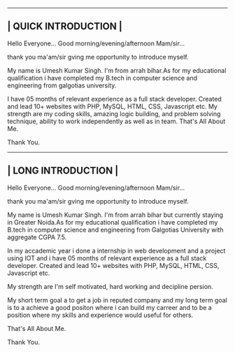 -----------------------------------------------------------------------------------------------------------
|                                           QUICK  INTRODUCTION                                           |
-----------------------------------------------------------------------------------------------------------
Hello Everyone...
Good morning/evening/afternoon Mam/sir...

thank you ma'am/sir gving me opportunity to introduce myself.

My name is Umesh Kumar Singh. I'm from arrah bihar.As for my educational qualification  i have completed my B.tech in computer science and engineering from galgotias university.

I have 05 months of relevant experience as a full stack developer. Created and lead 10+ websites with 
PHP, MySQL, HTML, CSS, Javascript etc. My strength are my coding skills, 
amazing logic building, and problem solving technique, ability to work independently as well as in team.
That's All About Me. 
 
Thank You.


-----------------------------------------------------------------------------------------------------------
|                                            LONG  INTRODUCTION                                           |
-----------------------------------------------------------------------------------------------------------
Hello Everyone...
Good morning/evening/afternoon Mam/sir...

thank you ma'am/sir gving me opportunity to introduce myself.

My name is Umesh Kumar Singh. I'm from arrah bihar but currently staying in Greater Noida.As for my educational qualification  i have completed my B.tech in computer science and engineering from Galgotias University with aggregate CGPA 7.5.

In my accademic year i done a internship in web development and a project using IOT and i have 05 months of relevant experience as a full stack developer. Created and lead 10+ websites with 
PHP, MySQL, HTML, CSS, Javascript etc.

My strength are I'm self motivated, hard working and decipline persion.

My short term goal a to get a job in reputed company and my long term goal is to a achieve a good positon  where i can build my carreer and to be a position where my skills and experience would useful for others.

That's All About Me. 
 
Thank You.